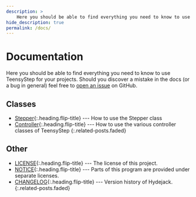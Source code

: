 ```yaml
---
description: >  
    Here you should be able to find everything you need to know to use TeensyStep for your projects. 
hide_description: true
permalink: /docs/
---
```


# Documentation
Here you should be able to find everything you need to know to use TeensyStep for your projects. 
Should you discover a mistake in the docs (or a bug in general) feel free to [open an issue](https://github.com/luni64/TeensyStep/issues) on GitHub.

<!-- **NOTE**: While this manual tries to be beginner-friendly, as a user of Jekyll it is assumed that you are comfortable running shell commands and editing text files.
{:.message} -->


## Classes
* [Stepper]{:.heading.flip-title} --- How to use the Stepper class
* [Controller]{:.heading.flip-title} --- How to use the various controller classes of TeensyStep
{:.related-posts.faded}


## Other
* [LICENSE]{:.heading.flip-title} --- The license of this project.
* [NOTICE]{:.heading.flip-title} --- Parts of this program are provided under separate licenses.
* [CHANGELOG]{:.heading.flip-title} --- Version history of Hydejack.
{:.related-posts.faded}

[controller]: controller.md
[stepper]: stepper.md
[LICENSE]: ../LICENSE.md
[NOTICE]: ../NOTICE.md
[CHANGELOG]: ../CHANGELOG.md